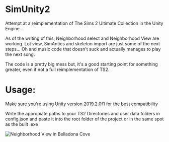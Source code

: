 # SimUnity2
Attempt at a reimplementation of The Sims 2 Ultimate Collection in the Unity Engine...

As of the writing of this, Neighborhood select and Neighborhood View are working. Lot view, SimAntics and skeleton import are just some of the next steps... Oh and music code that doesn't suck and actually manages to play the next song.

The code is a pretty big mess but, it's a good starting point for something greater, even if not a full reimplementation of TS2.

# Usage:
Make sure you're using Unity version 2019.2.0f1 for the best compatibility

Write the appropiate paths to your TS2 Directories and user data folders in config.json and paste it into the root folder of the project or in the same spot as the built .exe

![Neighborhood View in Belladona Cove](https://cdn.discordapp.com/attachments/479864840811184128/667412863421513759/unknown.png)
